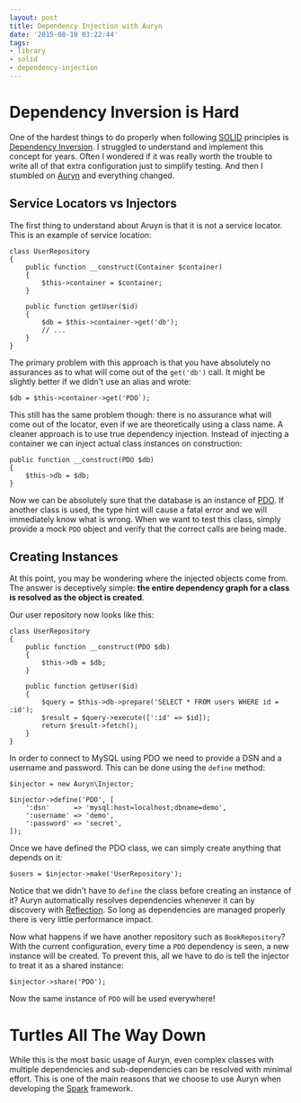 ```yaml
---
layout: post
title: Dependency Injection with Auryn
date: '2015-08-18 03:22:44'
tags:
- library
- solid
- dependency-injection
---
```


# Dependency Inversion is Hard

One of the hardest things to do properly when following [SOLID](https://en.wikipedia.org/wiki/SOLID_(object-oriented_design)) principles is [Dependency Inversion](https://en.wikipedia.org/wiki/Dependency_inversion_principle). I struggled to understand and implement this concept for years. Often I wondered if it was really worth the trouble to write all of that extra configuration just to simplify testing. And then I stumbled on [Auryn](https://github.com/rdlowrey/Auryn) and everything changed.

## Service Locators vs Injectors

The first thing to understand about Aruyn is that it is not a service locator. This is an example of service location:

```
class UserRepository
{
    public function __construct(Container $container)
    {
        $this->container = $container;
    }

    public function getUser($id)
    {
        $db = $this->container->get('db');
        // ...
    }
}
```

The primary problem with this approach is that you have absolutely no assurances as to what will come out of the `get('db')` call. It might be slightly better if we didn't use an alias and wrote:

```
$db = $this->container->get('PDO`);
```

This still has the same problem though: there is no assurance what will come out of the locator, even if we are theoretically using a class name. A cleaner approach is to use true dependency injection. Instead of injecting a container we can inject actual class instances on construction:

```
public function __construct(PDO $db)
{
    $this->db = $db;
}
```

Now we can be absolutely sure that the database is an instance of [PDO](http://php.net/pdo). If another class is used, the type hint will cause a fatal error and we will immediately know what is wrong. When we want to test this class, simply provide a mock `PDO` object and verify that the correct calls are being made.

## Creating Instances

At this point, you may be wondering where the injected objects come from. The answer is deceptively simple: __the entire dependency graph for a class is resolved as the object is created__.

Our user repository now looks like this:

```
class UserRepository
{
    public function __construct(PDO $db)
    {
        $this->db = $db;
    }

    public function getUser($id)
    {
        $query = $this->db->prepare('SELECT * FROM users WHERE id = :id');
        $result = $query->execute([':id' => $id]);
        return $result->fetch();
    }
}
```

In order to connect to MySQL using PDO we need to provide a DSN and a username and password. This can be done using the `define` method:

```
$injector = new Auryn\Injector;

$injector->define('PDO', [
    ':dsn'      => 'mysql:host=localhost;dbname=demo',
    ':username' => 'demo',
    ':password' => 'secret',
]);
```

Once we have defined the PDO class, we can simply create anything that depends on it:

```
$users = $injector->make('UserRepository');
```

Notice that we didn't have to `define` the class before creating an instance of it? Auryn automatically resolves dependencies whenever it can by discovery with [Reflection](http://php.net/reflection). So long as dependencies are managed properly there is very little performance impact.

Now what happens if we have another repository such as `BookRepository`? With the current configuration, every time a `PDO` dependency is seen, a new instance will be created. To prevent this, all we have to do is tell the injector to treat it as a shared instance:

```
$injector->share('PDO');
```

Now the same instance of `PDO` will be used everywhere!

# Turtles All The Way Down

While this is the most basic usage of Auryn, even complex classes with multiple dependencies and sub-dependencies can be resolved with minimal effort. This is one of the main reasons that we choose to use Auryn when developing the [Spark](https://github.com/sparkphp/spark) framework.